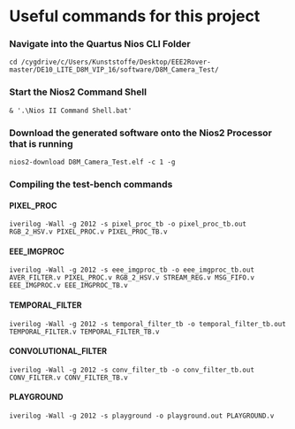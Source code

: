 # Useful commands for this project

### Navigate into the Quartus Nios CLI Folder

`cd /cygdrive/c/Users/Kunststoffe/Desktop/EEE2Rover-master/DE10_LITE_D8M_VIP_16/software/D8M_Camera_Test/`


### Start the Nios2 Command Shell

`& '.\Nios II Command Shell.bat'`


### Download the generated software onto the Nios2 Processor that is running

`nios2-download D8M_Camera_Test.elf -c 1 -g`


### Compiling the test-bench commands

#### PIXEL_PROC
`iverilog -Wall -g 2012 -s pixel_proc_tb -o pixel_proc_tb.out RGB_2_HSV.v PIXEL_PROC.v PIXEL_PROC_TB.v`

#### EEE_IMGPROC
`iverilog -Wall -g 2012 -s eee_imgproc_tb -o eee_imgproc_tb.out AVER_FILTER.v PIXEL_PROC.v RGB_2_HSV.v STREAM_REG.v MSG_FIFO.v EEE_IMGPROC.v EEE_IMGPROC_TB.v`

#### TEMPORAL_FILTER
`iverilog -Wall -g 2012 -s temporal_filter_tb -o temporal_filter_tb.out TEMPORAL_FILTER.v TEMPORAL_FILTER_TB.v`

#### CONVOLUTIONAL_FILTER
`iverilog -Wall -g 2012 -s conv_filter_tb -o conv_filter_tb.out CONV_FILTER.v CONV_FILTER_TB.v`

#### PLAYGROUND
`iverilog -Wall -g 2012 -s playground -o playground.out PLAYGROUND.v`
